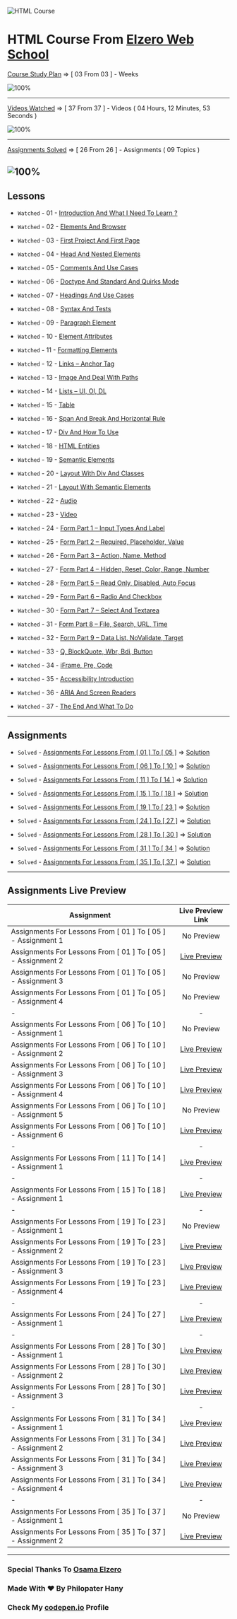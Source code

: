 ![HTML Course](https://user-images.githubusercontent.com/90455303/176652557-13edc1b1-b3ed-46d8-94a8-3880aa41f88c.png)

# HTML Course From [Elzero Web School](https://elzero.org/)

[Course Study Plan](https://elzero.org/study/html-2021-study-plan/) => [ 03 From 03 ] - Weeks

![100%](https://progress-bar.dev/100/?title=Done)

---

[Videos Watched](https://www.youtube.com/playlist?list=PLDoPjvoNmBAw_t_XWUFbBX-c9MafPk9ji) => [ 37 From 37 ] - Videos ( 04 Hours, 12 Minutes, 53 Seconds )

![100%](https://progress-bar.dev/100/?title=Watched)

---

[Assignments Solved](https://elzero.org/category/assignments/html-assignments/) => [ 26 From 26 ] - Assignments ( 09 Topics )

## ![100%](https://progress-bar.dev/100/?title=Solved)

## Lessons

- `Watched` - 01 - [Introduction And What I Need To Learn ?](https://github.com/PhilopaterHany/HTML-Course/blob/main/Lessons/01%20%E2%80%93%20Introduction%20and%20What%20I%20Need%20To%20Learn.html)

- `Watched` - 02 - [Elements And Browser](https://github.com/PhilopaterHany/HTML-Course/blob/main/Lessons/02%20%E2%80%93%20Elements%20and%20Browser.html)

- `Watched` - 03 - [First Project And First Page](https://github.com/PhilopaterHany/HTML-Course/blob/main/Lessons/03%20-%20First%20Project%20And%20First%20Page.html)

- `Watched` - 04 - [Head And Nested Elements](https://github.com/PhilopaterHany/HTML-Course/blob/main/Lessons/04%20-%20Head%20And%20Nested%20Elements.html)

- `Watched` - 05 - [Comments And Use Cases](https://github.com/PhilopaterHany/HTML-Course/blob/main/Lessons/05%20-%20Comments%20And%20Use%20Cases.html)

- `Watched` - 06 - [Doctype And Standard And Quirks Mode](https://github.com/PhilopaterHany/HTML-Course/blob/main/Lessons/06%20-%20Doctype%20And%20Standard%20And%20Quirks%20Mode.html)

- `Watched` - 07 - [Headings And Use Cases](https://github.com/PhilopaterHany/HTML-Course/blob/main/Lessons/07%20-%20Headings%20And%20Use%20Cases.html)

- `Watched` - 08 - [Syntax And Tests](https://github.com/PhilopaterHany/HTML-Course/blob/main/Lessons/08%20-%20Syntax%20And%20Tests.html)

- `Watched` - 09 - [Paragraph Element](https://github.com/PhilopaterHany/HTML-Course/blob/main/Lessons/09%20-%20Paragraph%20Element.html)

- `Watched` - 10 - [Element Attributes](https://github.com/PhilopaterHany/HTML-Course/blob/main/Lessons/10%20-%20Elements%20Attributes.html)

- `Watched` - 11 - [Formatting Elements](https://github.com/PhilopaterHany/HTML-Course/blob/main/Lessons/11%20-%20Formatting%20Elements.html)

- `Watched` - 12 - [Links – Anchor Tag](https://github.com/PhilopaterHany/HTML-Course/blob/main/Lessons/12%20-%20Links%20%E2%80%93%20Anchor%20Tag.html)

- `Watched` - 13 - [Image And Deal With Paths](https://github.com/PhilopaterHany/HTML-Course/blob/main/Lessons/13%20-%20Image%20And%20Deal%20With%20Paths.html)

- `Watched` - 14 - [Lists – Ul, Ol, DL](https://github.com/PhilopaterHany/HTML-Course/blob/main/Lessons/14%20-%20Lists%20%E2%80%93%20Ul%2C%20Ol%2C%20Dl.html)

- `Watched` - 15 - [Table](https://github.com/PhilopaterHany/HTML-Course/blob/main/Lessons/15%20-%20Table.html)

- `Watched` - 16 - [Span And Break And Horizontal Rule](https://github.com/PhilopaterHany/HTML-Course/blob/main/Lessons/16%20-%20Span%20And%20Break%20And%20Horizontal%20Rule.html)

- `Watched` - 17 - [Div And How To Use](https://github.com/PhilopaterHany/HTML-Course/blob/main/Lessons/17%20-%20Div%20And%20How%20To%20Use.html)

- `Watched` - 18 - [HTML Entities](https://github.com/PhilopaterHany/HTML-Course/blob/main/Lessons/18%20-%20HTML%20Entities.html)

- `Watched` - 19 - [Semantic Elements](https://github.com/PhilopaterHany/HTML-Course/blob/main/Lessons/19%20-%20Semantic%20Elements.html)

- `Watched` - 20 - [Layout With Div And Classes](https://github.com/PhilopaterHany/HTML-Course/blob/main/Lessons/20%20-%20Layout%20With%20Div%20And%20Classes.html)

- `Watched` - 21 - [Layout With Semantic Elements](https://github.com/PhilopaterHany/HTML-Course/blob/main/Lessons/21%20-%20Layout%20With%20Semantic%20Elements.html)

- `Watched` - 22 - [Audio](https://github.com/PhilopaterHany/HTML-Course/blob/main/Lessons/22%20-%20Audio.html)

- `Watched` - 23 - [Video](https://github.com/PhilopaterHany/HTML-Course/blob/main/Lessons/23%20-%20Video.html)

- `Watched` - 24 - [Form Part 1 – Input Types And Label](https://github.com/PhilopaterHany/HTML-Course/blob/main/Lessons/24%20-%20Form%20Part%201%20%E2%80%93%20Input%20Types%20And%20Label.html)

- `Watched` - 25 - [Form Part 2 – Required, Placeholder, Value](https://github.com/PhilopaterHany/HTML-Course/blob/main/Lessons/25%20-%20Form%20Part%202%20%E2%80%93%20Required%2C%20Placeholder%2C%20Value.html)

- `Watched` - 26 - [Form Part 3 – Action, Name, Method](https://github.com/PhilopaterHany/HTML-Course/blob/main/Lessons/26%20-%20Form%20Part%203%20%E2%80%93%20Action%2C%20Name%2C%20Method.html)

- `Watched` - 27 - [Form Part 4 – Hidden, Reset, Color, Range, Number](https://github.com/PhilopaterHany/HTML-Course/blob/main/Lessons/27%20-%20Form%20Part%204%20%E2%80%93%20Hidden%2C%20Reset%2C%20Color%2C%20Range%2C%20Number.html)

- `Watched` - 28 - [Form Part 5 – Read Only, Disabled, Auto Focus](https://github.com/PhilopaterHany/HTML-Course/blob/main/Lessons/28%20-%20Form%20Part%205%20%E2%80%93%20Read%20Only%2C%20Disabled%2C%20Auto%20Focus.html)

- `Watched` - 29 - [Form Part 6 – Radio And Checkbox](https://github.com/PhilopaterHany/HTML-Course/blob/main/Lessons/29%20-%20Form%20Part%206%20%E2%80%93%20Radio%20And%20Checkbox.html)

- `Watched` - 30 - [Form Part 7 – Select And Textarea](https://github.com/PhilopaterHany/HTML-Course/blob/main/Lessons/30%20-%20Form%20Part%207%20%E2%80%93%20Select%20And%20Textarea.html)

- `Watched` - 31 - [Form Part 8 – File, Search, URL, Time](https://github.com/PhilopaterHany/HTML-Course/blob/main/Lessons/31%20-%20Form%20Part%208%20%E2%80%93%20File%2C%20Search%2C%20URL%2C%20Time.html)

- `Watched` - 32 - [Form Part 9 – Data List, NoValidate, Target](https://github.com/PhilopaterHany/HTML-Course/blob/main/Lessons/32%20-%20Form%20Part%209%20%E2%80%93%20Data%20List%2C%20NoValidate%2C%20Target.html)

- `Watched` - 33 - [Q, BlockQuote, Wbr, Bdi, Button](https://github.com/PhilopaterHany/HTML-Course/blob/main/Lessons/33%20-%20Q%2C%20BlockQuote%2C%20Wbr%2C%20Bdi%2C%20Button.html)

- `Watched` - 34 - [iFrame, Pre, Code](https://github.com/PhilopaterHany/HTML-Course/blob/main/Lessons/34%20-%20iFrame%2C%20Pre%2C%20Code.html)

- `Watched` - 35 - [Accessibility Introduction](https://github.com/PhilopaterHany/HTML-Course/blob/main/Lessons/35%20-%20Accessibility%20Intro.html)

- `Watched` - 36 - [ARIA And Screen Readers](https://github.com/PhilopaterHany/HTML-Course/blob/main/Lessons/36%20-%20ARIA%20And%20Screen%20Readers.html)

- `Watched` - 37 - [The End And What To Do](https://github.com/PhilopaterHany/HTML-Course/blob/main/Lessons/37%20-%20The%20End%20And%20What%20To%20Do.html)

---

## Assignments

- `Solved` - [Assignments For Lessons From [ 01 ] To [ 05 ]](https://elzero.org/html-assignments-lesson-from-1-to-5/) => [Solution](https://github.com/PhilopaterHany/HTML-Course/tree/main/Assignments/Assignments%20For%20Lessons%20From%20%5B%2001%20%5D%20To%20%5B%2005%20%5D)

- `Solved` - [Assignments For Lessons From [ 06 ] To [ 10 ]](https://elzero.org/html-assignments-lesson-from-6-to-10/) => [Solution](https://github.com/PhilopaterHany/HTML-Course/tree/main/Assignments/Assignments%20For%20Lessons%20From%20%5B%2006%20%5D%20To%20%5B%2010%20%5D)

- `Solved` - [Assignments For Lessons From [ 11 ] To [ 14 ]](https://elzero.org/html-assignments-lesson-from-11-to-14/) => [Solution](https://github.com/PhilopaterHany/HTML-Course/tree/main/Assignments/Assignments%20For%20Lessons%20From%20%5B%2011%20%5D%20To%20%5B%2014%20%5D)

- `Solved` - [Assignments For Lessons From [ 15 ] To [ 18 ]](https://elzero.org/html-assignments-lesson-from-15-to-18/) => [Solution](https://github.com/PhilopaterHany/HTML-Course/tree/main/Assignments/Assignments%20For%20Lessons%20From%20%5B%2015%20%5D%20To%20%5B%2018%20%5D)

- `Solved` - [Assignments For Lessons From [ 19 ] To [ 23 ]](https://elzero.org/html-assignments-lesson-from-19-to-23/) => [Solution](https://github.com/PhilopaterHany/HTML-Course/tree/main/Assignments/Assignments%20For%20Lessons%20From%20%5B%2019%20%5D%20To%20%5B%2023%20%5D)

- `Solved` - [Assignments For Lessons From [ 24 ] To [ 27 ]](https://elzero.org/html-assignments-lesson-from-24-to-27/) => [Solution](https://github.com/PhilopaterHany/HTML-Course/tree/main/Assignments/Assignments%20For%20Lessons%20From%20%5B%2024%20%5D%20To%20%5B%2027%20%5D)

- `Solved` - [Assignments For Lessons From [ 28 ] To [ 30 ]](https://elzero.org/html-assignments-lesson-from-28-to-30/) => [Solution](https://github.com/PhilopaterHany/HTML-Course/tree/main/Assignments/Assignments%20For%20Lessons%20From%20%5B%2028%20%5D%20To%20%5B%2030%20%5D)

- `Solved` - [Assignments For Lessons From [ 31 ] To [ 34 ]](https://elzero.org/html-assignments-lesson-from-31-to-34/) => [Solution](https://github.com/PhilopaterHany/HTML-Course/tree/main/Assignments/Assignments%20For%20Lessons%20From%20%5B%2031%20%5D%20To%20%5B%2034%20%5D)

- `Solved` - [Assignments For Lessons From [ 35 ] To [ 37 ]](https://elzero.org/html-assignments-lesson-from-35-to-37/) => [Solution](https://github.com/PhilopaterHany/HTML-Course/tree/main/Assignments/Assignments%20For%20Lessons%20From%20%5B%2035%20%5D%20To%20%5B%2037%20%5D)

---

## Assignments Live Preview

| Assignment                                                   |                                                                                     Live Preview Link                                                                                      |
| ------------------------------------------------------------ | :----------------------------------------------------------------------------------------------------------------------------------------------------------------------------------------: |
| Assignments For Lessons From [ 01 ] To [ 05 ] - Assignment 1 |                                                                                         No Preview                                                                                         |
| Assignments For Lessons From [ 01 ] To [ 05 ] - Assignment 2 |           [Live Preview](https://philopaterhany.github.io/HTML-Course/Assignments/Assignments%20For%20Lessons%20From%20%5B%2001%20%5D%20To%20%5B%2005%20%5D/Assignment%202.html)           |
| Assignments For Lessons From [ 01 ] To [ 05 ] - Assignment 3 |                                                                                         No Preview                                                                                         |
| Assignments For Lessons From [ 01 ] To [ 05 ] - Assignment 4 |                                                                                         No Preview                                                                                         |
| -                                                            |                                                                                             -                                                                                              |
| Assignments For Lessons From [ 06 ] To [ 10 ] - Assignment 1 |                                                                                         No Preview                                                                                         |
| Assignments For Lessons From [ 06 ] To [ 10 ] - Assignment 2 |           [Live Preview](https://philopaterhany.github.io/HTML-Course/Assignments/Assignments%20For%20Lessons%20From%20%5B%2006%20%5D%20To%20%5B%2010%20%5D/Assignment%202.html)           |
| Assignments For Lessons From [ 06 ] To [ 10 ] - Assignment 3 |           [Live Preview](https://philopaterhany.github.io/HTML-Course/Assignments/Assignments%20For%20Lessons%20From%20%5B%2006%20%5D%20To%20%5B%2010%20%5D/Assignment%203.html)           |
| Assignments For Lessons From [ 06 ] To [ 10 ] - Assignment 4 |           [Live Preview](https://philopaterhany.github.io/HTML-Course/Assignments/Assignments%20For%20Lessons%20From%20%5B%2006%20%5D%20To%20%5B%2010%20%5D/Assignment%204.html)           |
| Assignments For Lessons From [ 06 ] To [ 10 ] - Assignment 5 |                                                                                         No Preview                                                                                         |
| Assignments For Lessons From [ 06 ] To [ 10 ] - Assignment 6 |           [Live Preview](https://philopaterhany.github.io/HTML-Course/Assignments/Assignments%20For%20Lessons%20From%20%5B%2006%20%5D%20To%20%5B%2010%20%5D/Assignment%206.html)           |
| -                                                            |                                                                                             -                                                                                              |
| Assignments For Lessons From [ 11 ] To [ 14 ] - Assignment 1 |           [Live Preview](https://philopaterhany.github.io/HTML-Course/Assignments/Assignments%20For%20Lessons%20From%20%5B%2011%20%5D%20To%20%5B%2014%20%5D/Assignment%201.html)           |
| -                                                            |                                                                                             -                                                                                              |
| Assignments For Lessons From [ 15 ] To [ 18 ] - Assignment 1 |           [Live Preview](https://philopaterhany.github.io/HTML-Course/Assignments/Assignments%20For%20Lessons%20From%20%5B%2015%20%5D%20To%20%5B%2018%20%5D/Assignment%201.html)           |
| -                                                            |                                                                                             -                                                                                              |
| Assignments For Lessons From [ 19 ] To [ 23 ] - Assignment 1 |                                                                                         No Preview                                                                                         |
| Assignments For Lessons From [ 19 ] To [ 23 ] - Assignment 2 |           [Live Preview](https://philopaterhany.github.io/HTML-Course/Assignments/Assignments%20For%20Lessons%20From%20%5B%2019%20%5D%20To%20%5B%2023%20%5D/Assignment%202.html)           |
| Assignments For Lessons From [ 19 ] To [ 23 ] - Assignment 3 |           [Live Preview](https://philopaterhany.github.io/HTML-Course/Assignments/Assignments%20For%20Lessons%20From%20%5B%2019%20%5D%20To%20%5B%2023%20%5D/Assignment%203.html)           |
| Assignments For Lessons From [ 19 ] To [ 23 ] - Assignment 4 |           [Live Preview](https://philopaterhany.github.io/HTML-Course/Assignments/Assignments%20For%20Lessons%20From%20%5B%2019%20%5D%20To%20%5B%2023%20%5D/Assignment%204.html)           |
| -                                                            |                                                                                             -                                                                                              |
| Assignments For Lessons From [ 24 ] To [ 27 ] - Assignment 1 |           [Live Preview](https://philopaterhany.github.io/HTML-Course/Assignments/Assignments%20For%20Lessons%20From%20%5B%2024%20%5D%20To%20%5B%2027%20%5D/Assignment%201.html)           |
| -                                                            |                                                                                             -                                                                                              |
| Assignments For Lessons From [ 28 ] To [ 30 ] - Assignment 1 | [Live Preview](https://philopaterhany.github.io/HTML-Course/Assignments/Assignments%20For%20Lessons%20From%20%5B%2028%20%5D%20To%20%5B%2030%20%5D/Assignment%201%20%26%202%20%26%203.html) |
| Assignments For Lessons From [ 28 ] To [ 30 ] - Assignment 2 | [Live Preview](https://philopaterhany.github.io/HTML-Course/Assignments/Assignments%20For%20Lessons%20From%20%5B%2028%20%5D%20To%20%5B%2030%20%5D/Assignment%201%20%26%202%20%26%203.html) |
| Assignments For Lessons From [ 28 ] To [ 30 ] - Assignment 3 | [Live Preview](https://philopaterhany.github.io/HTML-Course/Assignments/Assignments%20For%20Lessons%20From%20%5B%2028%20%5D%20To%20%5B%2030%20%5D/Assignment%201%20%26%202%20%26%203.html) |
| -                                                            |                                                                                             -                                                                                              |
| Assignments For Lessons From [ 31 ] To [ 34 ] - Assignment 1 |      [Live Preview](https://philopaterhany.github.io/HTML-Course/Assignments/Assignments%20For%20Lessons%20From%20%5B%2031%20%5D%20To%20%5B%2034%20%5D/Assignment%201%20%26%202.html)      |
| Assignments For Lessons From [ 31 ] To [ 34 ] - Assignment 2 |      [Live Preview](https://philopaterhany.github.io/HTML-Course/Assignments/Assignments%20For%20Lessons%20From%20%5B%2031%20%5D%20To%20%5B%2034%20%5D/Assignment%201%20%26%202.html)      |
| Assignments For Lessons From [ 31 ] To [ 34 ] - Assignment 3 |           [Live Preview](https://philopaterhany.github.io/HTML-Course/Assignments/Assignments%20For%20Lessons%20From%20%5B%2031%20%5D%20To%20%5B%2034%20%5D/Assignment%203.html)           |
| Assignments For Lessons From [ 31 ] To [ 34 ] - Assignment 4 |           [Live Preview](https://philopaterhany.github.io/HTML-Course/Assignments/Assignments%20For%20Lessons%20From%20%5B%2031%20%5D%20To%20%5B%2034%20%5D/Assignment%204.html)           |
| -                                                            |                                                                                             -                                                                                              |
| Assignments For Lessons From [ 35 ] To [ 37 ] - Assignment 1 |                                                                                         No Preview                                                                                         |
| Assignments For Lessons From [ 35 ] To [ 37 ] - Assignment 2 |           [Live Preview](https://philopaterhany.github.io/HTML-Course/Assignments/Assignments%20For%20Lessons%20From%20%5B%2035%20%5D%20To%20%5B%2037%20%5D/Assignment%202.html)           |

---

### Special Thanks To [Osama Elzero](https://www.youtube.com/user/OsamaElzero)

### Made With :heart: By Philopater Hany

### Check My [codepen.io](https://codepen.io/Rafay12/collections/?grid_type=list) Profile
